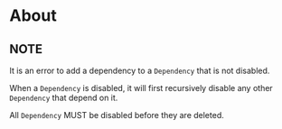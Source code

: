 # About

## NOTE

It is an error to add a dependency to a `Dependency` that is not disabled.

When a `Dependency` is disabled, it will first recursively disable any other
`Dependency` that depend on it.

All `Dependency` MUST be disabled before they are deleted.
